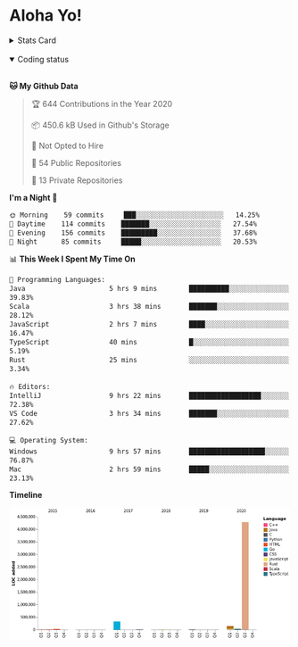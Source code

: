 # Aloha Yo!

<details>
<summary>Stats Card</summary>
 
[![Anurag's github stats](https://github-readme-stats.vercel.app/api?username=GarfieldZHU&show_icons=true&theme=tokyonight)](https://github.com/anuraghazra/github-readme-stats)
 
</details>

<br/>

<details open>

<summary>Coding status</summary>

<br/>

<!--START_SECTION:waka-->
**🐱 My Github Data** 

> 🏆 644 Contributions in the Year 2020
 > 
> 📦 450.6 kB Used in Github's Storage 
 > 
> 🚫 Not Opted to Hire
 > 
> 📜 54 Public Repositories
 > 
> 🔑 13 Private Repositories 

**I'm a Night 🦉** 

```text
🌞 Morning    59 commits     ███░░░░░░░░░░░░░░░░░░░░░░   14.25% 
🌆 Daytime    114 commits    ███████░░░░░░░░░░░░░░░░░░   27.54% 
🌃 Evening    156 commits    █████████░░░░░░░░░░░░░░░░   37.68% 
🌙 Night      85 commits     █████░░░░░░░░░░░░░░░░░░░░   20.53%

```


📊 **This Week I Spent My Time On** 

```text
💬 Programming Languages: 
Java                     5 hrs 9 mins        ██████████░░░░░░░░░░░░░░░   39.83% 
Scala                    3 hrs 38 mins       ███████░░░░░░░░░░░░░░░░░░   28.12% 
JavaScript               2 hrs 7 mins        ████░░░░░░░░░░░░░░░░░░░░░   16.47% 
TypeScript               40 mins             █░░░░░░░░░░░░░░░░░░░░░░░░   5.19% 
Rust                     25 mins             ░░░░░░░░░░░░░░░░░░░░░░░░░   3.34%

🔥 Editors: 
IntelliJ                 9 hrs 22 mins       ██████████████████░░░░░░░   72.38% 
VS Code                  3 hrs 34 mins       ███████░░░░░░░░░░░░░░░░░░   27.62%

💻 Operating System: 
Windows                  9 hrs 57 mins       ███████████████████░░░░░░   76.87% 
Mac                      2 hrs 59 mins       █████░░░░░░░░░░░░░░░░░░░░   23.13%

```

**Timeline**

![Chart not found](https://github.com/GarfieldZHU/GarfieldZHU/blob/master/charts/bar_graph.png) 


<!--END_SECTION:waka-->

</details>
